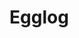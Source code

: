 
# Egglog

<script type="module">
        import init, { run_wasm } from './pkg/egglog.js';

        async function run() {
            await init();
            let example = `
                f(x) = x.
                /*
                g(X)=f(x):-z.
                f(X) = g(Q) :- Q = X, f(x).
                */
                y = x.
                plus(X,Y) <- plus(Y,X). 
                plus(b,q).
                ?- f(x) = x, x = x, y = x, plus(b,q) = plus(q,b), f(f(x)).
                `
            const result = run_wasm(example);
            console.log(result);

        }

        run();
</script>